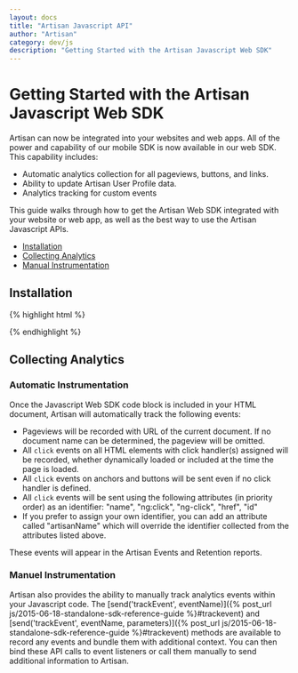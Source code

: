 ```yaml
---
layout: docs
title: "Artisan Javascript API"
author: "Artisan"
category: dev/js
description: "Getting Started with the Artisan Javascript Web SDK"
---
```


# Getting Started with the Artisan Javascript Web SDK

Artisan can now be integrated into your websites and web apps. All of the power and capability of our mobile SDK is now available in our web SDK. This capability includes:

* Automatic analytics collection for all pageviews, buttons, and links.
* Ability to update Artisan User Profile data.
* Analytics tracking for custom events

This guide walks through how to get the Artisan Web SDK integrated with your website or web app, as well as the best way to use the Artisan Javascript APIs.

<ul>
  <li><a href="#installation">Installation</a></li>
  <li><a href="#collectinganalytics">Collecting Analytics</a></li>
  <li><a href="#manualinstrumentation">Manual Instrumentation</a></li>
</ul>

<div id="installation"></div>

## Installation

{% highlight html %}
<script type="text/javascript">
  !function(e){window.ArtisanSDK={sendQ:[],setProfileQ:[],setProfileVariable:function(){ArtisanSDK.setProfileQ.push(arguments)},send:function(){ArtisanSDK.sendQ.push(arguments)}},e?ArtisanSDK.send("turnArtisanOff"):(Element.prototype._addEventListener=Element.prototype.addEventListener,Element.prototype.addEventListener=function(e,t,n){if("click"===e){var s=function(n){ArtisanSDK.send("trackWebViewElementEvent",e,n.target),t.apply(this,arguments)};this._addEventListener(e,s,n)}else this._addEventListener(e,t,n)});var t=document.createElement("script");t.async=!0,t.src="http://version.artisantools.com.s3.amazonaws.com/ArtisanSDK-web.js";var n=document.getElementsByTagName("script")[0];n.parentNode.insertBefore(t,n)}();

  ArtisanSDK.send("startArtisan", YOUR_APP_ID, POST_INTERVAL, TRACER_INTERVAL, YOUR_SCREEN_NAME);
</script>
{% endhighlight %}

<div id="collectinganalytics"></div>

## Collecting Analytics

### Automatic Instrumentation

Once the Javascript Web SDK code block is included in your HTML document, Artisan will automatically track the following events:

* Pageviews will be recorded with URL of the current document. If no document name can be determined, the pageview will be omitted.
* All `click` events on all HTML elements with click handler(s) assigned will be recorded, whether dynamically loaded or included at the time the page is loaded.
* All `click` events on anchors and buttons will be sent even if no click handler is defined.
* All `click` events will be sent using the following attributes (in priority order) as an identifier: "name", "ng:click", "ng-click", "href", "id"
* If you prefer to assign your own identifier, you can add an attribute called "artisanName" which will override the identifier collected from the attributes listed above.

These events will appear in the Artisan Events and Retention reports.

<div id="manualinstrumentation"></div>

### Manuel Instrumentation

Artisan also provides the ability to manually track analytics events within your Javascript code. The [send('trackEvent', eventName)]({% post_url js/2015-06-18-standalone-sdk-reference-guide %}#trackevent) and [send('trackEvent', eventName, parameters)]({% post_url js/2015-06-18-standalone-sdk-reference-guide %}#trackevent) methods are available to record any events and bundle them with additional context. You can then bind these API calls to event listeners or call them manually to send additional information to Artisan.


<style type="text/css">
#main .main-wrapper article pre {
  word-wrap: break-word !important;
}
</style>